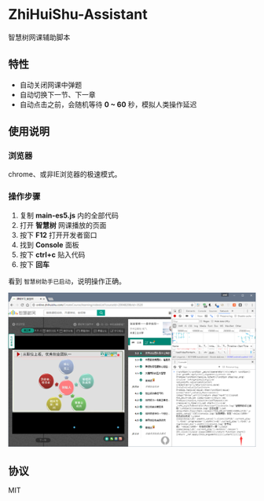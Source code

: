 # ZhiHuiShu-Assistant

智慧树网课辅助脚本

## 特性

- 自动关闭网课中弹题
- 自动切换下一节、下一章
- 自动点击之前，会随机等待 **0 ~ 60** 秒，模拟人类操作延迟

## 使用说明

### 浏览器

chrome、或非IE浏览器的极速模式。

### 操作步骤

1. 复制 **main-es5.js** 内的全部代码
2. 打开 **智慧树** 网课播放的页面
3. 按下 **F12** 打开开发者窗口
4. 找到 **Console** 面板
5. 按下 **ctrl+c** 贴入代码
6. 按下 **回车**

看到 `智慧树助手已启动`，说明操作正确。

![img](img.png)

## 协议

MIT